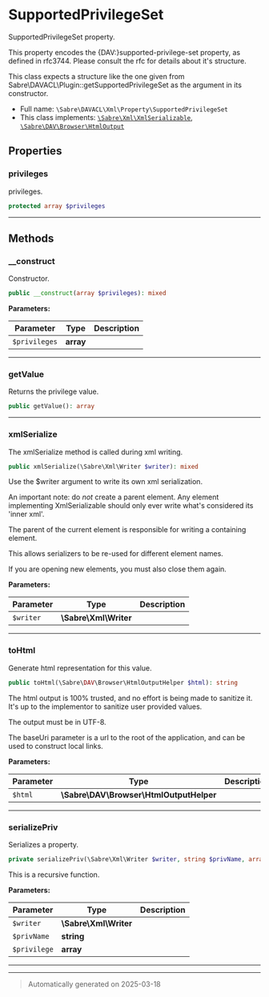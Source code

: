 
# SupportedPrivilegeSet

SupportedPrivilegeSet property.

This property encodes the {DAV:}supported-privilege-set property, as defined
in rfc3744. Please consult the rfc for details about it's structure.

This class expects a structure like the one given from
Sabre\DAVACL\Plugin::getSupportedPrivilegeSet as the argument in its
constructor.

* Full name: `\Sabre\DAVACL\Xml\Property\SupportedPrivilegeSet`
* This class implements:
[`\Sabre\Xml\XmlSerializable`](../../../Xml/XmlSerializable.md), [`\Sabre\DAV\Browser\HtmlOutput`](../../../DAV/Browser/HtmlOutput.md)



## Properties


### privileges

privileges.

```php
protected array $privileges
```






***

## Methods


### __construct

Constructor.

```php
public __construct(array $privileges): mixed
```








**Parameters:**

| Parameter | Type | Description |
|-----------|------|-------------|
| `$privileges` | **array** |  |





***

### getValue

Returns the privilege value.

```php
public getValue(): array
```












***

### xmlSerialize

The xmlSerialize method is called during xml writing.

```php
public xmlSerialize(\Sabre\Xml\Writer $writer): mixed
```

Use the $writer argument to write its own xml serialization.

An important note: do _not_ create a parent element. Any element
implementing XmlSerializable should only ever write what's considered
its 'inner xml'.

The parent of the current element is responsible for writing a
containing element.

This allows serializers to be re-used for different element names.

If you are opening new elements, you must also close them again.






**Parameters:**

| Parameter | Type | Description |
|-----------|------|-------------|
| `$writer` | **\Sabre\Xml\Writer** |  |





***

### toHtml

Generate html representation for this value.

```php
public toHtml(\Sabre\DAV\Browser\HtmlOutputHelper $html): string
```

The html output is 100% trusted, and no effort is being made to sanitize
it. It's up to the implementor to sanitize user provided values.

The output must be in UTF-8.

The baseUri parameter is a url to the root of the application, and can
be used to construct local links.






**Parameters:**

| Parameter | Type | Description |
|-----------|------|-------------|
| `$html` | **\Sabre\DAV\Browser\HtmlOutputHelper** |  |





***

### serializePriv

Serializes a property.

```php
private serializePriv(\Sabre\Xml\Writer $writer, string $privName, array $privilege): mixed
```

This is a recursive function.






**Parameters:**

| Parameter | Type | Description |
|-----------|------|-------------|
| `$writer` | **\Sabre\Xml\Writer** |  |
| `$privName` | **string** |  |
| `$privilege` | **array** |  |





***


***
> Automatically generated on 2025-03-18
